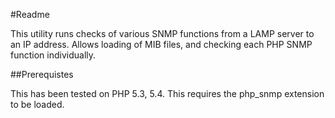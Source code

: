 #Readme

This utility runs checks of various SNMP functions from a LAMP server to an IP address.   Allows loading of MIB files, and checking each PHP SNMP function individually. 

##Prerequistes

This has been tested on PHP 5.3, 5.4.  This requires the php_snmp extension to be loaded. 

